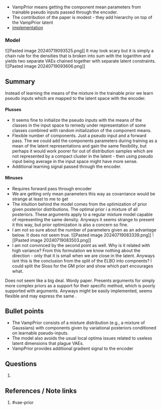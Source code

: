 - VampPrior means getting the component mean parameters from trainable pseudo inputs passed through the encoder.                       
- The contribution of the paper is modest - they add hierarchy on top of the VampPrior latent
- [implementation](https://github.com/jmtomczak/vae_vampprior)

### Model
![[Pasted image 20240719093525.png]]
It may look scary but it is simply a chain rule for the densities that is broken into sum with the logarithm and yields two separate VAEs chained together with separate latent constraints.
![[Pasted image 20240719093606.png]]
## Summary
Instead of learning the means of the mixture in the trainable prior we learn pseudo inputs which are mapped to the latent space with the encoder.

#### Plusses
- It seems fine to initialize the pseudo inputs with the means of the classes in the input space to remedy under representation of some classes combined with random initialization of the component means.
- Flexible number of components. Just a pseudo input and a forward pass. The we could add the components parameters during training as a mean of the latent representations and gain the same flexibility, but perhaps it would work poorer for out of distribution samples which are not represented by a compact cluster in the latent - then using pseudo input being average in the input space might have more sense.
- Additional learning signal passed through the encoder.
#### Minuses
- Requires forward pass through encoder
- We are getting only mean parameters this way as covarriance would be strange at least to me to get
- The intuition behind the model comes from the optimization of prior given posterior distributions. The optimal prior i a mixture of all posteriors. These arguments apply to a regular mixture model capable of representing the same density. Anyways it seems strange to present it this way, but prior optimization is also a concern so fine.
- I am not so sure about the number of parameters given as an advantage below. It does not seem  true.
![[Pasted image 20240719083339.png]]
![[Pasted image 20240719083503.png]]
- I am not convinced by the second point as well. Why is it related with high variance? From this formulation we know nothing about the direction - only that it is small when we are close in the latent. Anyways isnt this is the conclusion from the split of the ELBO into compnents? I could split the Sloss for the GM prior and show which part encourages what.

Does not seem like a big deal. Wordy paper. Presents arguments for simply more complex priors as a support for their specific method, which is poorly supported with arguments. Anyways might be easily implemented, seems flexible and may express the same .

## Bullet points
- The VampPrior consists of a mixture distribution (e.g., a mixture of Gaussians) with components given by variational posteriors conditioned on learnable pseudo-inputs.
- The model also avoids the usual local optima issues related to useless latent dimensions that plague VAEs.
- VampPrior provides additional gradient signal to the encoder

## Questions
1. 

## References / Note links
1. #vae-prior